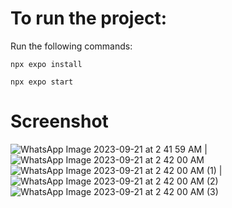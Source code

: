 # To run the project:

Run the following commands:

    npx expo install 
    
    npx expo start 

# Screenshot 

![WhatsApp Image 2023-09-21 at 2 41 59 AM](https://github.com/Shrekpepsi/RailFoodApp/assets/107950320/5a6b7e66-aead-496a-bacf-2e2dd4e97a5d)  |
![WhatsApp Image 2023-09-21 at 2 42 00 AM](https://github.com/Shrekpepsi/RailFoodApp/assets/107950320/61871e1a-498b-4fff-aebc-344146e8bba1)
![WhatsApp Image 2023-09-21 at 2 42 00 AM (1)](https://github.com/Shrekpepsi/RailFoodApp/assets/107950320/c4c8cd6e-572b-4c27-be67-5c0276a57c84) |
![WhatsApp Image 2023-09-21 at 2 42 00 AM (2)](https://github.com/Shrekpepsi/RailFoodApp/assets/107950320/81f60102-1df7-4f8e-8da0-dc1e377c8f94)
![WhatsApp Image 2023-09-21 at 2 42 00 AM (3)](https://github.com/Shrekpepsi/RailFoodApp/assets/107950320/fb80cb45-1b28-49af-9de2-8a1f72cfa409)
